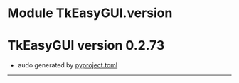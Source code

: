 # Module TkEasyGUI.version

# TkEasyGUI version 0.2.73

- audo generated by [pyproject.toml](https://github.com/kujirahand/tkeasygui-python/blob/main/pyproject.toml)

---------------------------



